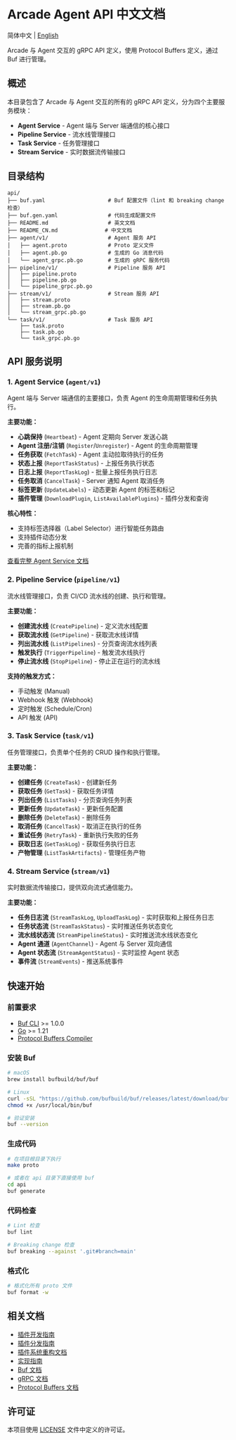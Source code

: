 # Arcade Agent API 中文文档

简体中文 | [English](./README.md)

Arcade 与 Agent 交互的 gRPC API 定义，使用 Protocol Buffers 定义，通过 Buf 进行管理。

## 概述

本目录包含了 Arcade 与 Agent 交互的所有的 gRPC API 定义，分为四个主要服务模块：

- **Agent Service** - Agent 端与 Server 端通信的核心接口
- **Pipeline Service** - 流水线管理接口
- **Task Service** - 任务管理接口
- **Stream Service** - 实时数据流传输接口

## 目录结构

```
api/
├── buf.yaml                    # Buf 配置文件（lint 和 breaking change 检查）
├── buf.gen.yaml                # 代码生成配置文件
├── README.md                   # 英文文档
├── README_CN.md               # 中文文档
├── agent/v1/                   # Agent 服务 API
│   ├── agent.proto             # Proto 定义文件
│   ├── agent.pb.go             # 生成的 Go 消息代码
│   └── agent_grpc.pb.go        # 生成的 gRPC 服务代码
├── pipeline/v1/                # Pipeline 服务 API
│   ├── pipeline.proto
│   ├── pipeline.pb.go
│   └── pipeline_grpc.pb.go
├── stream/v1/                  # Stream 服务 API
│   ├── stream.proto
│   ├── stream.pb.go
│   └── stream_grpc.pb.go
└── task/v1/                    # Task 服务 API
    ├── task.proto
    ├── task.pb.go
    └── task_grpc.pb.go
```

## API 服务说明

### 1. Agent Service (`agent/v1`)

Agent 端与 Server 端通信的主要接口，负责 Agent 的生命周期管理和任务执行。

**主要功能：**
- **心跳保持** (`Heartbeat`) - Agent 定期向 Server 发送心跳
- **Agent 注册/注销** (`Register`/`Unregister`) - Agent 的生命周期管理
- **任务获取** (`FetchTask`) - Agent 主动拉取待执行的任务
- **状态上报** (`ReportTaskStatus`) - 上报任务执行状态
- **日志上报** (`ReportTaskLog`) - 批量上报任务执行日志
- **任务取消** (`CancelTask`) - Server 通知 Agent 取消任务
- **标签更新** (`UpdateLabels`) - 动态更新 Agent 的标签和标记
- **插件管理** (`DownloadPlugin`, `ListAvailablePlugins`) - 插件分发和查询

**核心特性：**
- 支持标签选择器（Label Selector）进行智能任务路由
- 支持插件动态分发
- 完善的指标上报机制

[查看完整 Agent Service 文档](./agent/v1/README.md)

### 2. Pipeline Service (`pipeline/v1`)

流水线管理接口，负责 CI/CD 流水线的创建、执行和管理。

**主要功能：**
- **创建流水线** (`CreatePipeline`) - 定义流水线配置
- **获取流水线** (`GetPipeline`) - 获取流水线详情
- **列出流水线** (`ListPipelines`) - 分页查询流水线列表
- **触发执行** (`TriggerPipeline`) - 触发流水线执行
- **停止流水线** (`StopPipeline`) - 停止正在运行的流水线

**支持的触发方式：**
- 手动触发 (Manual)
- Webhook 触发 (Webhook)
- 定时触发 (Schedule/Cron)
- API 触发 (API)

### 3. Task Service (`task/v1`)

任务管理接口，负责单个任务的 CRUD 操作和执行管理。

**主要功能：**
- **创建任务** (`CreateTask`) - 创建新任务
- **获取任务** (`GetTask`) - 获取任务详情
- **列出任务** (`ListTasks`) - 分页查询任务列表
- **更新任务** (`UpdateTask`) - 更新任务配置
- **删除任务** (`DeleteTask`) - 删除任务
- **取消任务** (`CancelTask`) - 取消正在执行的任务
- **重试任务** (`RetryTask`) - 重新执行失败的任务
- **获取日志** (`GetTaskLog`) - 获取任务执行日志
- **产物管理** (`ListTaskArtifacts`) - 管理任务产物

### 4. Stream Service (`stream/v1`)

实时数据流传输接口，提供双向流式通信能力。

**主要功能：**
- **任务日志流** (`StreamTaskLog`, `UploadTaskLog`) - 实时获取和上报任务日志
- **任务状态流** (`StreamTaskStatus`) - 实时推送任务状态变化
- **流水线状态流** (`StreamPipelineStatus`) - 实时推送流水线状态变化
- **Agent 通道** (`AgentChannel`) - Agent 与 Server 双向通信
- **Agent 状态流** (`StreamAgentStatus`) - 实时监控 Agent 状态
- **事件流** (`StreamEvents`) - 推送系统事件

## 快速开始

### 前置要求

- [Buf CLI](https://docs.buf.build/installation) >= 1.0.0
- [Go](https://golang.org/) >= 1.21
- [Protocol Buffers Compiler](https://grpc.io/docs/protoc-installation/)

### 安装 Buf

```bash
# macOS
brew install bufbuild/buf/buf

# Linux
curl -sSL "https://github.com/bufbuild/buf/releases/latest/download/buf-$(uname -s)-$(uname -m)" -o /usr/local/bin/buf
chmod +x /usr/local/bin/buf

# 验证安装
buf --version
```

### 生成代码

```bash
# 在项目根目录下执行
make proto

# 或者在 api 目录下直接使用 buf
cd api
buf generate
```

### 代码检查

```bash
# Lint 检查
buf lint

# Breaking change 检查
buf breaking --against '.git#branch=main'
```

### 格式化

```bash
# 格式化所有 proto 文件
buf format -w
```

## 相关文档

- [插件开发指南](../docs/PLUGIN_DEVELOPMENT.md)
- [插件分发指南](../docs/PLUGIN_DISTRIBUTION.md)
- [插件系统重构文档](../docs/PLUGIN_SYSTEM_REFACTOR.md)
- [实现指南](../docs/IMPLEMENTATION_GUIDE.md)
- [Buf 文档](https://docs.buf.build/)
- [gRPC 文档](https://grpc.io/docs/)
- [Protocol Buffers 文档](https://protobuf.dev/)

## 许可证

本项目使用 [LICENSE](../LICENSE) 文件中定义的许可证。

